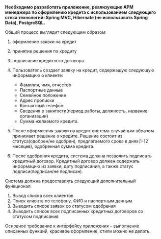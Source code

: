  **Необходимо разработать приложение, реализующие АРМ менеджера по оформлению кредита с использованием следующего стека технологий: Spring MVC, Hibernate (не использовать Spring Data), PostgreSQL.**

Общий процесс выглядит следующим образом:
1. оформление заявки на кредит
2. принятие решения по кредиту
3. подписание кредитного договора


1. Пользователь создает заявку на кредит, содержащую следующую информацию о клиенте:
   - Фамилия, имя, отчество 
   - Паспортные данные
   - Семейное положение 
   - Адрес прописки 
   - Контактный телефон 
   - Сведения о занятости(период работы, должность, название организации)
   - Сумма желаемого кредита.


2. После оформления заявки на кредит система случайным образом принимает решение о кредите. Решение состоит из статуса(одобрен/не одобрен), предлагаемого срока в днях(1-12 месяцев), одобренная сумма кредита.


3. После одобрения кредита, система должна позволить подписать кредитный договор. Кредитный договор должен содержать информацию из заявки, дату подписания, а также статус подписи(подписан/не подписан). 


Система должна предоставлять следующий дополнительный функционал:
1. Вывод списка всех клиентов
2. Поиск клиента по телефону, ФИО и паспортным данным
3. Выводить список заявок со статусом одобрения
4. Выводить список всех подписанных кредитных договоров со статусом подписания


Основное требование к интерфейсу приложения – выполнение описанных функций, красивое оформление, стили можно не делать.